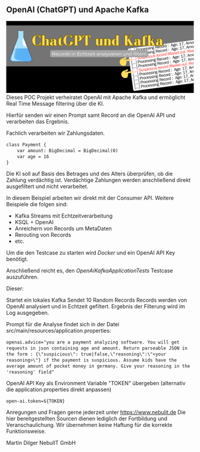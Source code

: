 ## OpenAI (ChatGPT) und Apache Kafka

![NebulIT Labs](/assets/banner.png)
Dieses POC Projekt verheiratet OpenAI mit Apache Kafka und ermöglicht Real Time Message filtering
über die KI.

Hierfür senden wir einen Prompt samt Record an die OpenAI API und verarbeiten das Ergebnis.

Fachlich verarbeiten wir Zahlungsdaten.

```
class Payment {
    var amount: BigDecimal = BigDecimal(0)
    var age = 16
}
```

Die KI soll auf Basis des Betrages und des Alters überprüfen, ob die Zahlung verdächtig ist.
Verdächtige Zahlungen werden anschließend direkt ausgefiltert und nicht verarbeitet.

In diesem Beispiel arbeiten wir direkt mit der Consumer API.
Weitere Beispiele die folgen sind:

- Kafka Streams mit Echtzeitverarbeitung
- KSQL + OpenAI
- Anreichern von Records um MetaDaten
- Rerouting von Records
- etc.

Um die den Testcase zu starten wird _Docker_ und ein OpenAI API Key benötigt.

Anschließend reicht es, den _OpenAiKafkaApplicationTests_ Testcase auszuführen.

Dieser:

Startet ein lokales Kafka
Sendet 10 Random Records
Records werden von OpenAI analysiert und in Echtzeit gefiltert.
Ergebnis der Filterung wird im Log ausgegeben.

Prompt für die Analyse findet sich in der Datei src/main/resources/application.properties:
```
openai.advice="you are a payment analyzing software. You will get requests in json containing age and amount. Return parseable JSON in the form : {\"suspicious\": true|false,\"reasoning\":\"<your reasoning>\"} if the payment is suspicious. Assume kids have the average amount of pocket money in germany. Give your reasoning in the 'reasoning' field"
```

OpenAI API Key als Environment Variable "TOKEN" übergeben (alternativ die application.properties direkt anpassen)

```
open-ai.token=${TOKEN}
```

Anregungen und Fragen gerne jederzeit unter https://www.nebulit.de
Die hier bereitgestellten Sourcen dienen lediglich der Fortbildung und Veranschaulichung.
Wir übernehmen keine Haftung für die korrekte Funktionsweise.

Martin Dilger
NebulIT GmbH
